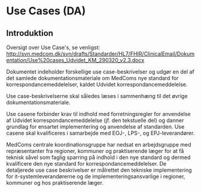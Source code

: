# Use Cases (DA)


## Introduktion

Oversigt over Use Case's, se venligst:
http://svn.medcom.dk/svn/drafts/Standarder/HL7/FHIR/ClinicalEmail/Dokumentation/Use%20cases_Udvidet_KM_290320_v2.3.docx
 
Dokumentet indeholder forskellige use case-beskrivelser og udgør en del af
det samlede dokumentationsmateriale om MedComs nye standard for
korrespondancemeddelelser, kaldet Udvidet korrespondancemeddelelse.

Use case-beskrivelserne skal således læses i sammenhæng til det øvrige
dokumentationsmateriale.

Use casene forbinder krav til indhold med forretningsregler for anvendelse af
Udvidet korrespondancemeddelelse (jf. den tekstuelle del) og danner grundlag for
ensartet implementering og anvendelse af standarden. Use casene skal
kvalificeres i samarbejde med EOJ-, LPS-, og EPJ-leverandører.

MedComs centrale koordinationsgruppe har nedsat en arbejdsgruppe med
repræsentanter fra regioner, kommuner og praktiserende læger for at få teknisk
såvel som faglig sparring på indhold i den nye standard og dermed kvalificere
den nye standard for korrespondancemeddelelser. De detaljerede use case
beskrivelser er målrettet den tekniske implementering for
it-systemleverandørerne og de implementeringsansvarlige i regioner, kommuner og
hos praktiserende læger.

